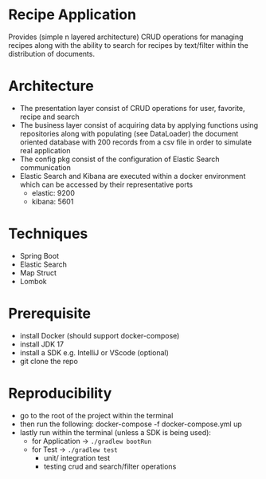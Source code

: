 # Recipe Application
Provides (simple n layered architecture) CRUD operations for managing recipes along with the ability to search for recipes by text/filter within the distribution of documents.

# Architecture
- The presentation layer consist of CRUD operations for user, favorite, recipe and search
- The business layer consist of acquiring data by applying functions using repositories along with populating (see DataLoader) the document oriented database with 200 records from a csv file in order to simulate real application
- The config pkg consist of the configuration of Elastic Search communication
- Elastic Search and Kibana are executed within a docker environment which can be accessed by their representative ports
  - elastic: 9200
  - kibana: 5601

# Techniques
- Spring Boot
- Elastic Search
- Map Struct
- Lombok

# Prerequisite
- install Docker (should support docker-compose)
- install JDK 17
- install a SDK e.g. IntelliJ or VScode (optional)
- git clone the repo

# Reproducibility
- go to the root of the project within the terminal
- then run the following: docker-compose -f docker-compose.yml up
- lastly run within the terminal (unless a SDK is being used):
  - for Application -> ```./gradlew bootRun ```
  - for Test -> ```./gradlew test ```
    - unit/ integration test
    - testing crud and search/filter operations

